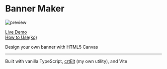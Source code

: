 # Banner Maker

![preview](preview.png)

[Live Demo](https://marshallku.com/canvas-thumbnail-maker)\
[How to Use(ko)](https://marshallku.com/work/web-application/canvas-%ec%8d%b8%eb%84%a4%ec%9d%bc-%eb%b0%b0%eb%84%88-%ec%a0%9c%ec%9e%91%ea%b8%b0)

Design your own banner with HTML5 Canvas

---

Built with vanilla TypeScript, [crtElt](https://github.com/marshallku/crtElt) (my own utility), and Vite
